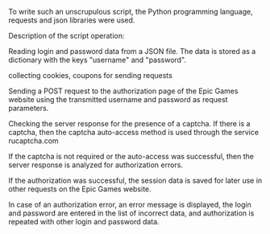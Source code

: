 To write such an unscrupulous script, the Python programming language, requests and json libraries were used.

Description of the script operation:

Reading login and password data from a JSON file. The data is stored as a dictionary with the keys "username" and "password".

collecting cookies, coupons for sending requests

Sending a POST request to the authorization page of the Epic Games website using the transmitted username and password as request parameters.

Checking the server response for the presence of a captcha. If there is a captcha, then the captcha auto-access method is used through the service rucaptcha.com

If the captcha is not required or the auto-access was successful, then the server response is analyzed for authorization errors.

If the authorization was successful, the session data is saved for later use in other requests on the Epic Games website.

In case of an authorization error, an error message is displayed, the login and password are entered in the list of incorrect data, and authorization is repeated with other login and password data.
